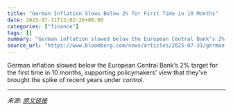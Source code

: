 ```yaml
---
title: "German Inflation Slows Below 2% for First Time in 10 Months"
date: 2025-07-31T12:02:26+08:00
categories: ["finance"]
tags: []
summary: "German inflation slowed below the European Central Bank’s 2% target for the first time in 10 months, supporting policymakers’ view that they’ve brought the spike of recent years under control."
source_url: "https://www.bloomberg.com/news/articles/2025-07-31/german-inflation-slows-below-2-for-first-time-in-10-months"
---
```


German inflation slowed below the European Central Bank’s 2% target for the first time in 10 months, supporting policymakers’ view that they’ve brought the spike of recent years under control.

---

*来源: [原文链接](https://www.bloomberg.com/news/articles/2025-07-31/german-inflation-slows-below-2-for-first-time-in-10-months)*
